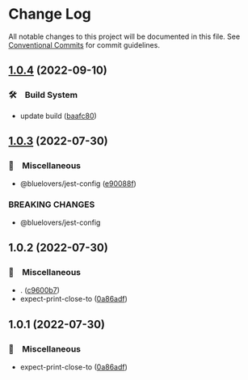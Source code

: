 # Change Log

All notable changes to this project will be documented in this file.
See [Conventional Commits](https://conventionalcommits.org) for commit guidelines.

## [1.0.4](https://github.com/bluelovers/ws-jest/compare/expect-print-close-to@1.0.3...expect-print-close-to@1.0.4) (2022-09-10)



### 🛠　Build System

* update build ([baafc80](https://github.com/bluelovers/ws-jest/commit/baafc80e84ea5d2470db07ce356c3be2df87a7be))



## [1.0.3](https://github.com/bluelovers/ws-jest/compare/expect-print-close-to@1.0.2...expect-print-close-to@1.0.3) (2022-07-30)


### 🔖　Miscellaneous

* @bluelovers/jest-config ([e90088f](https://github.com/bluelovers/ws-jest/commit/e90088f5a3585b360cf6b68404cf06bb37da93e0))


### BREAKING CHANGES

* @bluelovers/jest-config





## 1.0.2 (2022-07-30)


### 🔖　Miscellaneous

* . ([c9600b7](https://github.com/bluelovers/ws-jest/commit/c9600b7a6a06ffc7d6634bef5675051e261d0400))
* expect-print-close-to ([0a86adf](https://github.com/bluelovers/ws-jest/commit/0a86adf9ebca6eceaf33a104e085cf535b16b7bf))





## 1.0.1 (2022-07-30)


### 🔖　Miscellaneous

* expect-print-close-to ([0a86adf](https://github.com/bluelovers/ws-jest/commit/0a86adf9ebca6eceaf33a104e085cf535b16b7bf))

